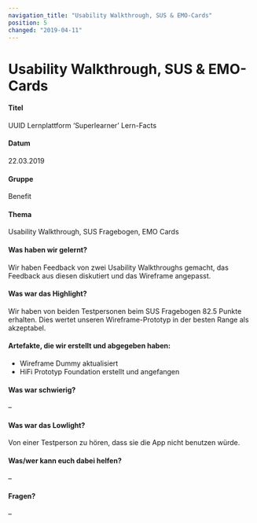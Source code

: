 ```yaml
---
navigation_title: "Usability Walkthrough, SUS & EMO-Cards"
position: 5
changed: "2019-04-11"
---
```


# Usability Walkthrough, SUS & EMO-Cards
#### Titel
UUID Lernplattform ‘Superlearner’ Lern-Facts
#### Datum
22.03.2019
#### Gruppe
Benefit
#### Thema
Usability Walkthrough,  SUS Fragebogen, EMO Cards
#### Was haben wir gelernt?
Wir haben Feedback von zwei Usability Walkthroughs gemacht, das Feedback aus diesen diskutiert und das Wireframe angepasst.
#### Was war das Highlight?
Wir haben von beiden Testpersonen beim SUS Fragebogen 82.5 Punkte erhalten. Dies wertet unseren Wireframe-Prototyp in der besten Range als akzeptabel.
#### Artefakte, die wir erstellt und abgegeben haben:
* Wireframe Dummy aktualisiert
* HiFi Prototyp Foundation erstellt und angefangen
#### Was war schwierig?
–
#### Was war das Lowlight?
Von einer Testperson zu hören, dass sie die App nicht benutzen würde.
#### Was/wer kann euch dabei helfen?
–
#### Fragen?
–
